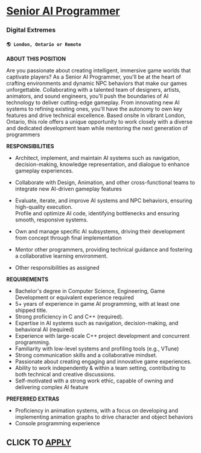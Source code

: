 # [Senior AI Programmer](https://www.remotewlb.com/apply/senior-ai-programmer)  
### Digital Extremes  
#### `🌎 London, Ontario or Remote`  

**ABOUT THIS POSITION**

Are you passionate about creating intelligent, immersive game worlds that captivate players? As a Senior AI Programmer, you'll be at the heart of crafting environments and dynamic NPC behaviors that make our games unforgettable. Collaborating with a talented team of designers, artists, animators, and sound engineers, you’ll push the boundaries of AI technology to deliver cutting-edge gameplay. From innovating new AI systems to refining existing ones, you'll have the autonomy to own key features and drive technical excellence. Based onsite in vibrant London, Ontario, this role offers a unique opportunity to work closely with a diverse and dedicated development team while mentoring the next generation of programmers

**RESPONSIBILITIES**

  * Architect, implement, and maintain AI systems such as navigation, decision-making, knowledge representation, and dialogue to enhance gameplay experiences.
  * Collaborate with Design, Animation, and other cross-functional teams to integrate new AI-driven gameplay features
  * Evaluate, iterate, and improve AI systems and NPC behaviors, ensuring high-quality execution.  
Profile and optimize AI code, identifying bottlenecks and ensuring smooth, responsive systems.

  * Own and manage specific AI subsystems, driving their development from concept through final implementation
  * Mentor other programmers, providing technical guidance and fostering a collaborative learning environment.
  * Other responsibilities as assigned

**REQUIREMENTS**

  * Bachelor's degree in Computer Science, Engineering, Game Development or equivalent experience required
  * 5+ years of experience in game AI programming, with at least one shipped title.
  * Strong proficiency in C and C++ (required).
  * Expertise in AI systems such as navigation, decision-making, and behavioral AI (required)
  * Experience with large-scale C++ project development and concurrent programming.
  * Familiarity with low-level systems and profiling tools (e.g., VTune)
  * Strong communication skills and a collaborative mindset.
  * Passionate about creating engaging and innovative game experiences.
  * Ability to work independently & within a team setting, contributing to both technical and creative discussions.
  * Self-motivated with a strong work ethic, capable of owning and delivering complex AI feature

**PREFERRED EXTRAS**

  * Proficiency in animation systems, with a focus on developing and implementing animation graphs to drive character and object behaviors
  * Console programming experience 

  
## CLICK TO [APPLY](https://www.remotewlb.com/apply/senior-ai-programmer)

